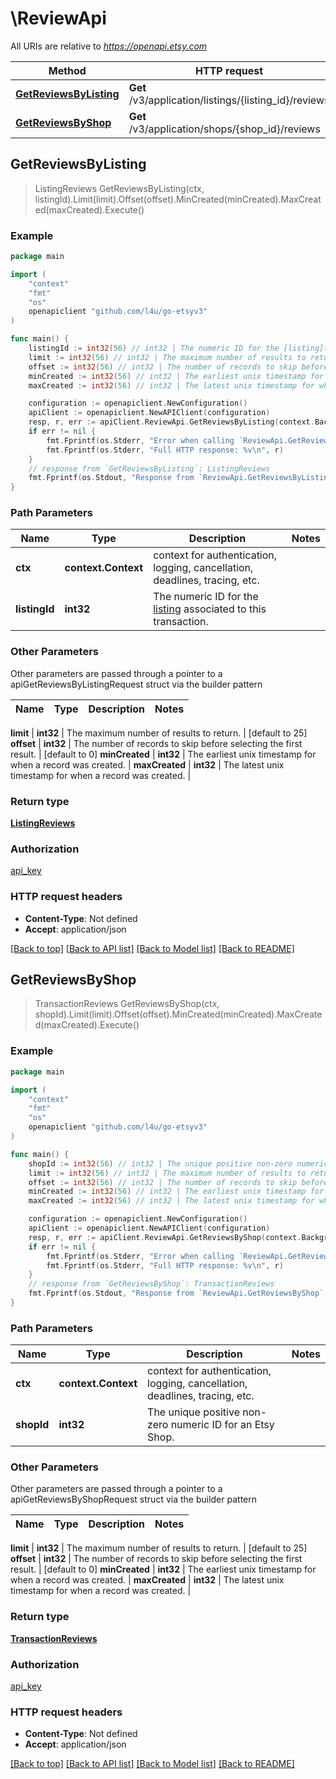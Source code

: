 # \ReviewApi

All URIs are relative to *https://openapi.etsy.com*

Method | HTTP request | Description
------------- | ------------- | -------------
[**GetReviewsByListing**](ReviewApi.md#GetReviewsByListing) | **Get** /v3/application/listings/{listing_id}/reviews | 
[**GetReviewsByShop**](ReviewApi.md#GetReviewsByShop) | **Get** /v3/application/shops/{shop_id}/reviews | 



## GetReviewsByListing

> ListingReviews GetReviewsByListing(ctx, listingId).Limit(limit).Offset(offset).MinCreated(minCreated).MaxCreated(maxCreated).Execute()





### Example

```go
package main

import (
    "context"
    "fmt"
    "os"
    openapiclient "github.com/l4u/go-etsyv3"
)

func main() {
    listingId := int32(56) // int32 | The numeric ID for the [listing](/documentation/reference#tag/ShopListing) associated to this transaction.
    limit := int32(56) // int32 | The maximum number of results to return. (optional) (default to 25)
    offset := int32(56) // int32 | The number of records to skip before selecting the first result. (optional) (default to 0)
    minCreated := int32(56) // int32 | The earliest unix timestamp for when a record was created. (optional)
    maxCreated := int32(56) // int32 | The latest unix timestamp for when a record was created. (optional)

    configuration := openapiclient.NewConfiguration()
    apiClient := openapiclient.NewAPIClient(configuration)
    resp, r, err := apiClient.ReviewApi.GetReviewsByListing(context.Background(), listingId).Limit(limit).Offset(offset).MinCreated(minCreated).MaxCreated(maxCreated).Execute()
    if err != nil {
        fmt.Fprintf(os.Stderr, "Error when calling `ReviewApi.GetReviewsByListing``: %v\n", err)
        fmt.Fprintf(os.Stderr, "Full HTTP response: %v\n", r)
    }
    // response from `GetReviewsByListing`: ListingReviews
    fmt.Fprintf(os.Stdout, "Response from `ReviewApi.GetReviewsByListing`: %v\n", resp)
}
```

### Path Parameters


Name | Type | Description  | Notes
------------- | ------------- | ------------- | -------------
**ctx** | **context.Context** | context for authentication, logging, cancellation, deadlines, tracing, etc.
**listingId** | **int32** | The numeric ID for the [listing](/documentation/reference#tag/ShopListing) associated to this transaction. | 

### Other Parameters

Other parameters are passed through a pointer to a apiGetReviewsByListingRequest struct via the builder pattern


Name | Type | Description  | Notes
------------- | ------------- | ------------- | -------------

 **limit** | **int32** | The maximum number of results to return. | [default to 25]
 **offset** | **int32** | The number of records to skip before selecting the first result. | [default to 0]
 **minCreated** | **int32** | The earliest unix timestamp for when a record was created. | 
 **maxCreated** | **int32** | The latest unix timestamp for when a record was created. | 

### Return type

[**ListingReviews**](ListingReviews.md)

### Authorization

[api_key](../README.md#api_key)

### HTTP request headers

- **Content-Type**: Not defined
- **Accept**: application/json

[[Back to top]](#) [[Back to API list]](../README.md#documentation-for-api-endpoints)
[[Back to Model list]](../README.md#documentation-for-models)
[[Back to README]](../README.md)


## GetReviewsByShop

> TransactionReviews GetReviewsByShop(ctx, shopId).Limit(limit).Offset(offset).MinCreated(minCreated).MaxCreated(maxCreated).Execute()





### Example

```go
package main

import (
    "context"
    "fmt"
    "os"
    openapiclient "github.com/l4u/go-etsyv3"
)

func main() {
    shopId := int32(56) // int32 | The unique positive non-zero numeric ID for an Etsy Shop.
    limit := int32(56) // int32 | The maximum number of results to return. (optional) (default to 25)
    offset := int32(56) // int32 | The number of records to skip before selecting the first result. (optional) (default to 0)
    minCreated := int32(56) // int32 | The earliest unix timestamp for when a record was created. (optional)
    maxCreated := int32(56) // int32 | The latest unix timestamp for when a record was created. (optional)

    configuration := openapiclient.NewConfiguration()
    apiClient := openapiclient.NewAPIClient(configuration)
    resp, r, err := apiClient.ReviewApi.GetReviewsByShop(context.Background(), shopId).Limit(limit).Offset(offset).MinCreated(minCreated).MaxCreated(maxCreated).Execute()
    if err != nil {
        fmt.Fprintf(os.Stderr, "Error when calling `ReviewApi.GetReviewsByShop``: %v\n", err)
        fmt.Fprintf(os.Stderr, "Full HTTP response: %v\n", r)
    }
    // response from `GetReviewsByShop`: TransactionReviews
    fmt.Fprintf(os.Stdout, "Response from `ReviewApi.GetReviewsByShop`: %v\n", resp)
}
```

### Path Parameters


Name | Type | Description  | Notes
------------- | ------------- | ------------- | -------------
**ctx** | **context.Context** | context for authentication, logging, cancellation, deadlines, tracing, etc.
**shopId** | **int32** | The unique positive non-zero numeric ID for an Etsy Shop. | 

### Other Parameters

Other parameters are passed through a pointer to a apiGetReviewsByShopRequest struct via the builder pattern


Name | Type | Description  | Notes
------------- | ------------- | ------------- | -------------

 **limit** | **int32** | The maximum number of results to return. | [default to 25]
 **offset** | **int32** | The number of records to skip before selecting the first result. | [default to 0]
 **minCreated** | **int32** | The earliest unix timestamp for when a record was created. | 
 **maxCreated** | **int32** | The latest unix timestamp for when a record was created. | 

### Return type

[**TransactionReviews**](TransactionReviews.md)

### Authorization

[api_key](../README.md#api_key)

### HTTP request headers

- **Content-Type**: Not defined
- **Accept**: application/json

[[Back to top]](#) [[Back to API list]](../README.md#documentation-for-api-endpoints)
[[Back to Model list]](../README.md#documentation-for-models)
[[Back to README]](../README.md)


